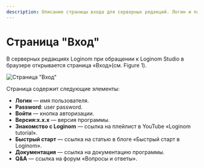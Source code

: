 ```yaml
---
description: Описание страницы входа для серверных редакций. Логин и пароль.
---
```


# Страница "Вход"

В серверных редакциях Loginom при обращении к Loginom Studio в браузере открывается страница «Вход»(см. Figure 1).

![Страница "Вход"](./login-page.png)

Страница содержит следующие элементы:

* **Логин** — имя пользователя.
* **Password**: user password.
* **Войти** — кнопка авторизации.
* **Версия:x.x.x** — версия программы.
* **Знакомство с Loginom** — ссылка на плейлист в YouTube «Loginom tutorial».
* **Быстрый старт** — ссылка на статью в блоге «Быстрый старт в Loginom».
* **Документация** — ссылка на документацию программы.
* **Q&A** — ссылка на форум «Вопросы и ответы».
